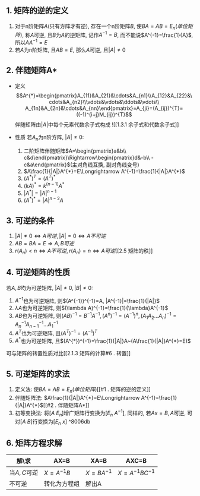 
## 1\. 矩阵的逆的定义

1. 对于n阶矩阵$A$(只有方阵才有逆), 存在一个n阶矩阵$B$, 使$BA=AB=E_n(单位矩阵)$, 称$A$可逆, 且$B$为$A$的逆矩阵, 记作$A^{-1}= B$, 而不能说$A^{-1}=\frac{1}{A}$, 所以$AA^{-1}=E$
2. 若$A$为n阶矩阵, 且$AB=E$, 那么$A$可逆, 且$|A|\neq 0$

## 2\. 伴随矩阵A*
+ 定义
$$A^{*}=\begin{pmatrix}A_{11}&A_{21}&\cdots&A_{n1}\\A_{12}&A_{22}&\cdots&A_{n2}\\\vdots&\vdots&\ddots&\vdots\\ A_{1n}&A_{2n}&\cdots&A_{nn}\end{pmatrix}=A_{ji}=(A_{ij})^{T}=((-1)^{i+j}M_{ij})^{T}$$
伴随矩阵由$|A|$中每个元素代数余子式构成
![[1.3.1 余子式和代数余子式]]

+ 性质
	若$A_n$为n阶方阵, $|A|\neq 0$:
	1. 二阶矩阵伴随矩阵$A=\begin{pmatrix}a&b\\ c&d\end{pmatrix}\Rightarrow\begin{pmatrix}d&-b\\ -c&a\end{pmatrix}$(主对角线互换, 副对角线变号)
	2. $A\frac{1}{|A|}A^{*}=E\Longrightarrow A^{-1}=\frac{1}{|A|}A^{*}$
	3. $(A^{*})^T=(A^T)^{*}$
	4. $(kA)^{*}=k^{(n-1)}A^{*}$
	5. $|A^{*}|=|A|^{n-1}$
	6. $(A^{*})^{*}=|A|^{n-2}A$


## 3\. 可逆的条件

1. $|A|\neq 0\Longleftrightarrow A可逆, |A|=0\Longleftrightarrow A不可逆$
2. $AB=BA=E\Longrightarrow A,B可逆$
3. $r(A_n)<n\Longleftrightarrow A不可逆, r(A_n)=n\Longleftrightarrow A可逆$[[2.5 矩阵的秩]]

## 4\. 可逆矩阵的性质

 若$A,B$均为可逆矩阵, $|A|\neq 0, |B|\neq 0$:
1. $A^{-1}$也为可逆矩阵, 则$(A^{-1})^{-1}=A, |A^{-1}|=\frac{1}{|A|}$
2. $\lambda A$也为可逆矩阵, 则$(\lambda A)^{-1}=\frac{1}{\lambda}A^{-1}$
3. $AB$也为可逆矩阵, 则$(AB)^{-1}=B^{-1}A^{-1}, (A^n)^{-1}=(A^{-1})^n, (A_1A_2\dots A_n)^{-1}=A_n^{-1}A_{n-1}^{-1}\dots A_1^{-1}$
4. $A^T$也为可逆矩阵, 且$(A^T)^{-1}=(A^{-1})^T$
5. $A^{*}$也为可逆矩阵, 且$(A^{*})^{-1}=\frac{1}{|A|}A~(A\frac{1}{|A|}A^{*}=E)$

可与矩阵的转置性质对比[[2.1.3 矩阵的计算#6 . 转置]]

## 5\. 可逆矩阵的求法

1. 定义法: 使$BA=AB=E_n(单位矩阵)$[[#1 . 矩阵的逆的定义]]
2. 伴随矩阵法: $A\frac{1}{|A|}A^{*}=E\Longrightarrow A^{-1}=\frac{1}{|A|}A^{*}$[[#2 . 伴随矩阵A*]]
3. 初等变换法: 将$[A~E_n]$增广矩阵行变换为$[E_n~A^{-1}]$, 同样的, 若$Ax=B, A$可逆,  可对$[A~B]$行变换为$[E_n~x]$ ^8006db

## 6\. 矩阵方程求解

| 解\\求 | AX=B | XA=B | AXC=B |
| ---- | ---- | ---- | ---- |
| 当$A,C$可逆 | $X=A^{-1}B$ | $X=BA^{-1}$ | $X=A^{-1}BC^{-1}$ |
| 不可逆 | 转化为方程组 | 解出A |  |
